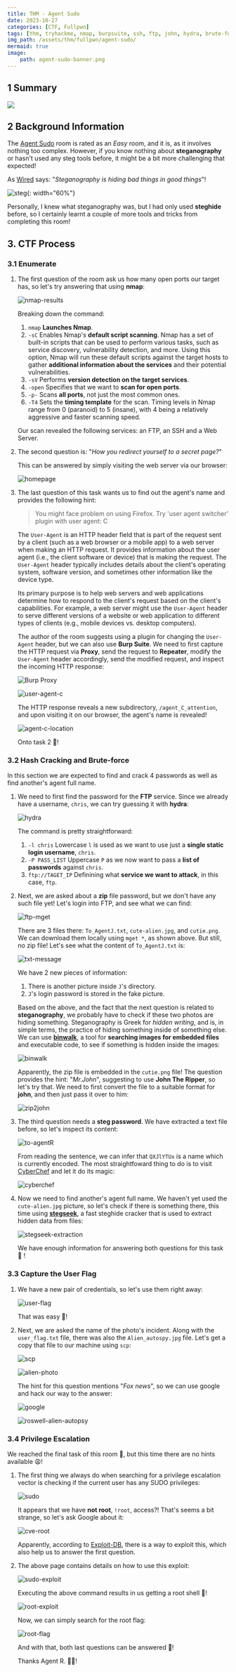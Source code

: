 ```yaml
---
title: THM - Agent Sudo
date: 2023-10-27
categories: [CTF, Fullpwn]
tags: [thm, tryhackme, nmap, burpsuite, ssh, ftp, john, hydra, brute-force, dictionary-attack, steganography, binwalk, stegseek, john, encoding, base64, exploit-db, gtfobins, sudo, zip, compression]
img_path: /assets/thm/fullpwn/agent-sudo/
mermaid: true
image:
    path: agent-sudo-banner.png
---
```


## 1 Summary

[![](https://mermaid.ink/img/pako:eNptUs1O4zAQfhXLXIpEpJ5zqNQ0LUHigMjuyeEwdSaJaWJHtgNbIV5kL5x5Ox6BGVrtUiA-ZPT9jD-P_SS1q1Gmsundo-7AR3F9W1lB31Kt7TSgh2icvUvTdNtPeKAy9TugT5Yt2iiqykYYRvTGtqeylZqxzsKA58x4rA9ErnKjuS34PfuXMYLenZrXarb5dSM0mcKpe6PKiC1Y13oYu48GBYSOpNSEQjCQI53rW6BLNSvL4tCTVWKieOLt5e_r6Q6FuvHmwfTYIsswaOh_GMOVmnnn4pcGvGh6SSLsAKNIkoXIGMkIySY_inIyEQl3qyO8yLnIie_2tQem1kdkseFiQ9TWWHiEfseBAp0_IH7U966z_F_tt-h1hw3bL4-uRcFFQfb1n7F3JiZ5xvzVIabuIYScLBRchOjdDtOzZj7_xLQe0f7j5s1njifxn5o38kLSexnA1PSgnnjnSsYOB6xkSmUNflfJyj6TDqboyr3VMo1-wgs5jTVEzA3QnQ4ybaAP-PwOyFndcQ?type=png)](https://mermaid.live/edit#pako:eNptUs1O4zAQfhXLXIpEpJ5zqNQ0LUHigMjuyeEwdSaJaWJHtgNbIV5kL5x5Ox6BGVrtUiA-ZPT9jD-P_SS1q1Gmsundo-7AR3F9W1lB31Kt7TSgh2icvUvTdNtPeKAy9TugT5Yt2iiqykYYRvTGtqeylZqxzsKA58x4rA9ErnKjuS34PfuXMYLenZrXarb5dSM0mcKpe6PKiC1Y13oYu48GBYSOpNSEQjCQI53rW6BLNSvL4tCTVWKieOLt5e_r6Q6FuvHmwfTYIsswaOh_GMOVmnnn4pcGvGh6SSLsAKNIkoXIGMkIySY_inIyEQl3qyO8yLnIie_2tQem1kdkseFiQ9TWWHiEfseBAp0_IH7U966z_F_tt-h1hw3bL4-uRcFFQfb1n7F3JiZ5xvzVIabuIYScLBRchOjdDtOzZj7_xLQe0f7j5s1njifxn5o38kLSexnA1PSgnnjnSsYOB6xkSmUNflfJyj6TDqboyr3VMo1-wgs5jTVEzA3QnQ4ybaAP-PwOyFndcQ)

## 2 Background Information

The [Agent Sudo](https://tryhackme.com/room/agentsudoctf) room is rated as an *Easy* room, and it is, as it involves nothing too complex. However, if you know nothing about **steganography** or hasn't used any steg tools before, it might be a bit more challenging that expected! 

As [Wired](https://www.wired.com/story/steganography-hacker-lexicon/) says: "*Steganography is hiding bad things in good things*"!

![steg](https://media.wired.com/photos/594db1717c1bde11fe06f341/master/w_1920,c_limit/hidden_data-01.png){: width="60%"}

Personally, I knew what steganography was, but I had only used **steghide** before, so I certainly learnt a couple of more tools and tricks from completing this room!

## 3. CTF Process

### 3.1 Enumerate

1. The first question of the room ask us how many open ports our target has, so let's try answering that using **nmap**:

    ![nmap-results](nmap-results.png)

    Breaking down the command:
    1. `nmap` **Launches Nmap**.
    2. `-sC` Enables Nmap's **default script scanning**. Nmap has a set of built-in scripts that can be used to perform various tasks, such as service discovery, vulnerability detection, and more. Using this option, Nmap will run these default scripts against the target hosts to gather **additional information about the services** and their potential vulnerabilities.
    3. `-sV` Performs **version detection on the target services**.
    4. `-open` Specifies that we want to **scan for open ports**.
    5. `-p-` Scans **all ports**, not just the most common ones.
    5. `-T4` Sets the **timing template** for the scan. Timing levels in Nmap range from 0 (paranoid) to 5 (insane), with 4 being a relatively aggressive and faster scanning speed.

    Our scan revealed the following services: an FTP, an SSH and a Web Server.

2. The second question is: "*How you redirect yourself to a secret page?*"

    This can be answered by simply visiting the web server via our browser:

    ![homepage](homepage.png)

3. The last question of this task wants us to find out the agent's name and provides the following hint:

    >You might face problem on using Firefox. Try 'user agent switcher' plugin with user agent: C

    The `User-Agent` is an HTTP header field that is part of the request sent by a client (such as a web browser or a mobile app) to a web server when making an HTTP request. It provides information about the user agent (i.e., the client software or device) that is making the request. The `User-Agent` header typically includes details about the client's operating system, software version, and sometimes other information like the device type.

    Its primary purpose is to help web servers and web applications determine how to respond to the client's request based on the client's capabilities. For example, a web server might use the `User-Agent` header to serve different versions of a website or web application to different types of clients (e.g., mobile devices vs. desktop computers).
    
    The author of the room suggests using a plugin for changing the `User-Agent` header, but we can also use **Burp Suite**. We need to first capture the HTTP request via **Proxy**, send the request to **Repeater**, modify the `User-Agent` header accordingly, send the modified request, and inspect the incoming HTTP response:

    ![Burp Proxy](http-request-proxy.jpg)

    ![user-agent-c](user-agent-c.jpg)

    The HTTP response reveals a new subdirectory, `/agent_C_attention`, and upon visiting it on our browser, the agent's name is revealed!

    ![agent-c-location](agent-c-location.png)

    Onto task 2 🏃!

### 3.2 Hash Cracking and Brute-force

In this section we are expected to find and crack 4 passwords as well as find another's agent full name.

1. We need to first find the password for the **FTP** service. Since we already have a username, `chris`, we can try guessing it with **hydra**:

    ![hydra](hydra-ftp-password.jpg)

    The command is pretty straightforward:
    1. `-l chris` Lowercase `l` is used as we want to use just a **single static login username**, `chris`.
    2. `-P PASS_LIST` Uppercase `P` as we now want to pass a **list of passwords** against `chris`.
    3. `ftp://TAGET_IP` Definining what **service we want to attack**, in this case, `ftp`.

2. Next, we are asked about a **zip** file password, but we don't have any such file yet! Let's login into FTP, and see what we can find:

    ![ftp-mget](ftp-mget.png)

    There are 3 files there: `To_AgentJ.txt`, `cute-alien.jpg`, and `cutie.png`. We can download them locally using `mget *`, as shown above. But still, no zip file! Let's see what the content of `To_AgentJ.txt` is:

    ![txt-message](txt-message.png)

    We have 2 new pieces of information:
    1. There is another picture inside `J`'s directory.
    2. `J`'s login password is stored in the fake picture.

    Based on the above, and the fact that the next question is related to **steganography**, we probably have to check if these two photos are hiding something. Steganography is Greek for *hidden writing*, and is, in simple terms, the practice of hiding something inside of something else. We can use [**binwalk**](https://www.kali.org/tools/binwalk/), a tool for **searching images for embedded files** and executable code, to see if something is hidden inside the images:

    ![binwalk](binwalk.png)

    Apparently, the zip file is embedded in the `cutie.png` file! The question provides the hint: "*Mr.John*", suggesting to use **John The Ripper**, so let's try that. We need to first convert the file to a suitable format for **john**, and then just pass it over to him:

    ![zip2john](zip2john.jpg) 

3. The third question needs a **steg password**. We have extracted a text file before, so let's inspect its content:

    ![to-agentR](to-agentR-txt.png)

    From reading the sentence, we can infer that `QXJlYTUx` is a name which is currently encoded. The most straightfoward thing to do is to visit [CyberChef](https://gchq.github.io/CyberChef/) and let it do its magic:

    ![cyberchef](cyberchef.jpg)

4. Now we need to find another's agent full name. We haven't yet used the `cute-alien.jpg` picture, so let's check if there is something there, this time using [**stegseek**](https://github.com/RickdeJager/stegseek), a fast steghide cracker that is used to extract hidden data from files:

    ![stegseek-extraction](stegseek-extraction.jpg)

    We have enough information for answering both questions for this task 🍻 ! 

### 3.3 Capture the User Flag

1. We have a new pair of credentials, so let's use them right away:

    ![user-flag](user-flag.jpg)

    That was easy 🚩!

2. Next, we are asked the name of the photo's incident. Along with the `user_flag.txt` file, there was also the `Alien_autospy.jpg` file. Let's get a copy that file to our machine using `scp`:

    ![scp](scp.png)

    ![alien-photo](alien-photo.png)

    The hint for this question mentions "*Fox news*", so we can use google and hack our way to the answer:

    ![google](google-incident-fox.png)

    ![roswell-alien-autopsy](roswell-alien-autopsy-fox.png)

### 3.4 Privilege Escalation

We reached the final task of this room 🎉, but this time there are no hints available 😩!

1. The first thing we always do when searching for a privilege escalation vector is checking if the current user has any SUDO privileges:

    ![sudo](sudo-l.png)

    It appears that we have **not root**, `!root`, access?! That's seems a bit strange, so let's ask Google about it:

    ![cve-root](cve-root.png)

    Apparently, according to [Exploit-DB](https://www.exploit-db.com/exploits/47502), there is a way to exploit this, which also help us to answer the first question. 

2. The above page contains details on how to use this exploit:

    ![sudo-exploit](sudo-exploit.png)

    Executing the above command results in us getting a root shell 🍾!

    ![root-exploit](root-exploit.png)

    Now, we can simply search for the root flag:

    ![root-flag](root-flag.jpg)

    And with that, both last questions can be answered 🚩! 
    
    Thanks Agent R. 🕵️‍♂️!